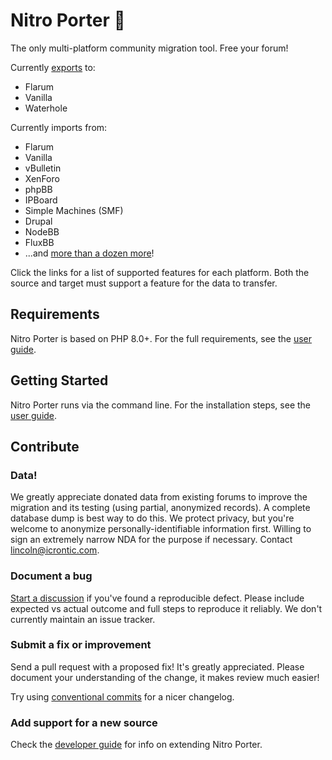 Nitro Porter 🚀
==============

The only multi-platform community migration tool. Free your forum!

Currently [exports](https://nitroporter.org/targets) to: 
* Flarum
* Vanilla
* Waterhole

Currently imports from:
* Flarum
* Vanilla
* vBulletin
* XenForo
* phpBB
* IPBoard
* Simple Machines (SMF)
* Drupal
* NodeBB
* FluxBB
* ...and [more than a dozen more](https://nitroporter.org/sources)!

Click the links for a list of supported features for each platform. Both the source and target must support a feature for the data to transfer.


## Requirements

Nitro Porter is based on PHP 8.0+. For the full requirements, see the [user guide](https://nitroporter.org/guide).


## Getting Started

Nitro Porter runs via the command line. For the installation steps, see the [user guide](https://nitroporter.org/guide).


## Contribute

### Data!

We greatly appreciate donated data from existing forums to improve the migration and its testing (using partial, anonymized records). A complete database dump is best way to do this. We protect privacy, but you're welcome to anonymize personally-identifiable information first. Willing to sign an extremely narrow NDA for the purpose if necessary. Contact lincoln@icrontic.com.

### Document a bug

[Start a discussion](https://github.com/linc/nitro-porter/discussions/new) if you've found a reproducible defect. Please include expected vs actual outcome and full steps to reproduce it reliably. We don't currently maintain an issue tracker.

### Submit a fix or improvement

Send a pull request with a proposed fix! It's greatly appreciated. Please document your understanding of the change, it makes review much easier!

Try using [conventional commits](https://www.conventionalcommits.org) for a nicer changelog.

### Add support for a new source

Check the [developer guide](https://nitroporter.org/develop) for info on extending Nitro Porter.
